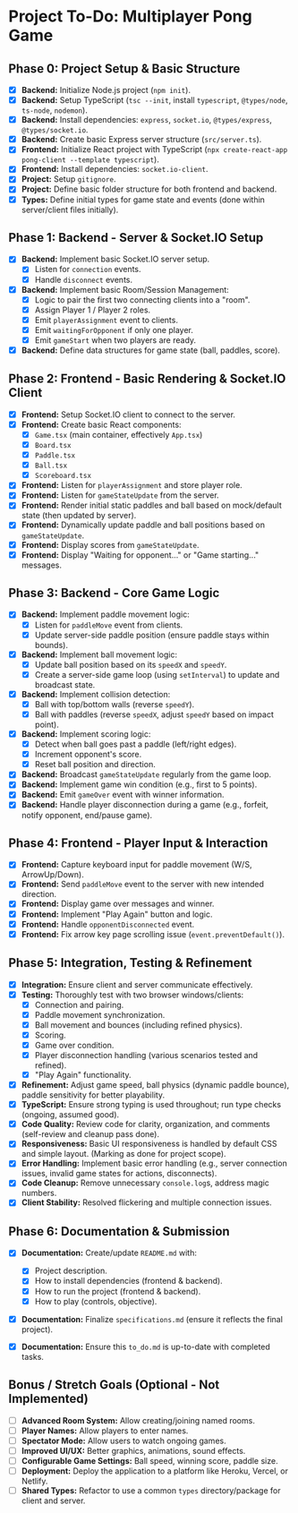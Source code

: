 # Project To-Do: Multiplayer Pong Game

## Phase 0: Project Setup & Basic Structure

*   [x] **Backend:** Initialize Node.js project (`npm init`).
*   [x] **Backend:** Setup TypeScript (`tsc --init`, install `typescript`, `@types/node`, `ts-node`, `nodemon`).
*   [x] **Backend:** Install dependencies: `express`, `socket.io`, `@types/express`, `@types/socket.io`.
*   [x] **Backend:** Create basic Express server structure (`src/server.ts`).
*   [x] **Frontend:** Initialize React project with TypeScript (`npx create-react-app pong-client --template typescript`).
*   [x] **Frontend:** Install dependencies: `socket.io-client`.
*   [x] **Project:** Setup `gitignore`.
*   [x] **Project:** Define basic folder structure for both frontend and backend.
*   [x] **Types:** Define initial types for game state and events (done within server/client files initially).

## Phase 1: Backend - Server & Socket.IO Setup

*   [x] **Backend:** Implement basic Socket.IO server setup.
    *   [x] Listen for `connection` events.
    *   [x] Handle `disconnect` events.
*   [x] **Backend:** Implement basic Room/Session Management:
    *   [x] Logic to pair the first two connecting clients into a "room".
    *   [x] Assign Player 1 / Player 2 roles.
    *   [x] Emit `playerAssignment` event to clients.
    *   [x] Emit `waitingForOpponent` if only one player.
    *   [x] Emit `gameStart` when two players are ready.
*   [x] **Backend:** Define data structures for game state (ball, paddles, score).

## Phase 2: Frontend - Basic Rendering & Socket.IO Client

*   [x] **Frontend:** Setup Socket.IO client to connect to the server.
*   [x] **Frontend:** Create basic React components:
    *   [x] `Game.tsx` (main container, effectively `App.tsx`)
    *   [x] `Board.tsx`
    *   [x] `Paddle.tsx`
    *   [x] `Ball.tsx`
    *   [x] `Scoreboard.tsx`
*   [x] **Frontend:** Listen for `playerAssignment` and store player role.
*   [x] **Frontend:** Listen for `gameStateUpdate` from the server.
*   [x] **Frontend:** Render initial static paddles and ball based on mock/default state (then updated by server).
*   [x] **Frontend:** Dynamically update paddle and ball positions based on `gameStateUpdate`.
*   [x] **Frontend:** Display scores from `gameStateUpdate`.
*   [x] **Frontend:** Display "Waiting for opponent..." or "Game starting..." messages.

## Phase 3: Backend - Core Game Logic

*   [x] **Backend:** Implement paddle movement logic:
    *   [x] Listen for `paddleMove` event from clients.
    *   [x] Update server-side paddle position (ensure paddle stays within bounds).
*   [x] **Backend:** Implement ball movement logic:
    *   [x] Update ball position based on its `speedX` and `speedY`.
    *   [x] Create a server-side game loop (using `setInterval`) to update and broadcast state.
*   [x] **Backend:** Implement collision detection:
    *   [x] Ball with top/bottom walls (reverse `speedY`).
    *   [x] Ball with paddles (reverse `speedX`, adjust `speedY` based on impact point).
*   [x] **Backend:** Implement scoring logic:
    *   [x] Detect when ball goes past a paddle (left/right edges).
    *   [x] Increment opponent's score.
    *   [x] Reset ball position and direction.
*   [x] **Backend:** Broadcast `gameStateUpdate` regularly from the game loop.
*   [x] **Backend:** Implement game win condition (e.g., first to 5 points).
*   [x] **Backend:** Emit `gameOver` event with winner information.
*   [x] **Backend:** Handle player disconnection during a game (e.g., forfeit, notify opponent, end/pause game).

## Phase 4: Frontend - Player Input & Interaction

*   [x] **Frontend:** Capture keyboard input for paddle movement (W/S, ArrowUp/Down).
*   [x] **Frontend:** Send `paddleMove` event to the server with new intended direction.
*   [x] **Frontend:** Display game over messages and winner.
*   [x] **Frontend:** Implement "Play Again" button and logic.
*   [x] **Frontend:** Handle `opponentDisconnected` event.
*   [x] **Frontend:** Fix arrow key page scrolling issue (`event.preventDefault()`).

## Phase 5: Integration, Testing & Refinement

*   [x] **Integration:** Ensure client and server communicate effectively.
*   [x] **Testing:** Thoroughly test with two browser windows/clients:
    *   [x] Connection and pairing.
    *   [x] Paddle movement synchronization.
    *   [x] Ball movement and bounces (including refined physics).
    *   [x] Scoring.
    *   [x] Game over condition.
    *   [x] Player disconnection handling (various scenarios tested and refined).
    *   [x] "Play Again" functionality.
*   [x] **Refinement:** Adjust game speed, ball physics (dynamic paddle bounce), paddle sensitivity for better playability.
*   [x] **TypeScript:** Ensure strong typing is used throughout; run type checks (ongoing, assumed good).
*   [x] **Code Quality:** Review code for clarity, organization, and comments (self-review and cleanup pass done).
*   [x] **Responsiveness:** Basic UI responsiveness is handled by default CSS and simple layout. (Marking as done for project scope).
*   [x] **Error Handling:** Implement basic error handling (e.g., server connection issues, invalid game states for actions, disconnects).
*   [x] **Code Cleanup:** Remove unnecessary `console.log`s, address magic numbers.
*   [x] **Client Stability:** Resolved flickering and multiple connection issues.

## Phase 6: Documentation & Submission

*   [x] **Documentation:** Create/update `README.md` with:
    *   [x] Project description.
    *   [x] How to install dependencies (frontend & backend).
    *   [x] How to run the project (frontend & backend).
    *   [x] How to play (controls, objective).
*   [x] **Documentation:** Finalize `specifications.md` (ensure it reflects the final project).
*   [x] **Documentation:** Ensure this `to_do.md` is up-to-date with completed tasks.


## Bonus / Stretch Goals (Optional - Not Implemented)

*   [ ] **Advanced Room System:** Allow creating/joining named rooms.
*   [ ] **Player Names:** Allow players to enter names.
*   [ ] **Spectator Mode:** Allow users to watch ongoing games.
*   [ ] **Improved UI/UX:** Better graphics, animations, sound effects.
*   [ ] **Configurable Game Settings:** Ball speed, winning score, paddle size.
*   [ ] **Deployment:** Deploy the application to a platform like Heroku, Vercel, or Netlify.
*   [ ] **Shared Types:** Refactor to use a common `types` directory/package for client and server.